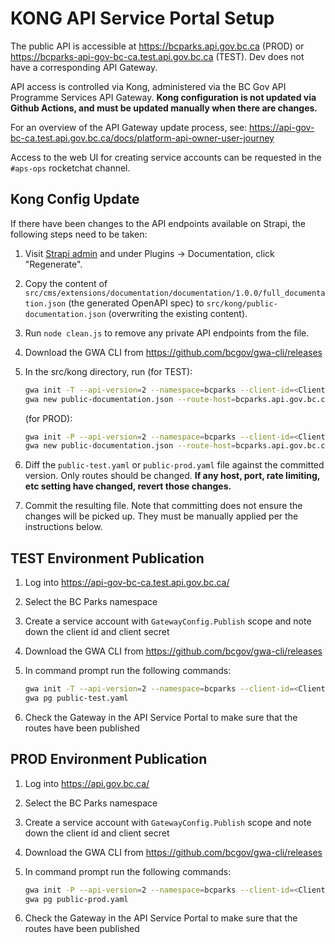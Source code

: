 # KONG API Service Portal Setup

The public API is accessible at https://bcparks.api.gov.bc.ca (PROD) or
https://bcparks-api-gov-bc-ca.test.api.gov.bc.ca (TEST). Dev does not have a corresponding API Gateway.

API access is controlled via Kong, administered via the BC Gov API Programme Services API Gateway.
**Kong configuration is not updated via Github Actions, and must be updated manually when there are changes.**

For an overview of the API Gateway update process, see:
https://api-gov-bc-ca.test.api.gov.bc.ca/docs/platform-api-owner-user-journey

Access to the web UI for creating service accounts can be requested in the `#aps-ops` rocketchat channel.

## Kong Config Update

If there have been changes to the API endpoints available on Strapi, the following steps need to be taken:

1. Visit [Strapi admin](http://localhost:1337/admin/plugins/documentation) and under Plugins -> Documentation,
   click "Regenerate".
2. Copy the content of `src/cms/extensions/documentation/documentation/1.0.0/full_documentation.json` (the
   generated OpenAPI spec) to `src/kong/public-documentation.json` (overwriting the existing content).
3. Run `node clean.js` to remove any private API endpoints from the file.
4. Download the GWA CLI from https://github.com/bcgov/gwa-cli/releases
5. In the src/kong directory, run (for TEST):

   ```sh
   gwa init -T --api-version=2 --namespace=bcparks --client-id=<ClientID> --client-secret=<ClientSecret>
   gwa new public-documentation.json --route-host=bcparks.api.gov.bc.ca --service-url=bcparks-cms.61d198-test.svc --plugins rate-limiting cors  --outfile=public-test.yaml
   ```

   (for PROD):

   ```sh
   gwa init -P --api-version=2 --namespace=bcparks --client-id=<ClientID> --client-secret=<ClientSecret>
   gwa new public-documentation.json --route-host=bcparks.api.gov.bc.ca --service-url=bcparks-cms.61d198-prod.svc --plugins rate-limiting cors  --outfile=public-prod.yaml
   ```

6. Diff the `public-test.yaml` or `public-prod.yaml` file against the committed version. Only routes
   should be changed. **If any host, port, rate limiting, etc setting have changed, revert those changes.**
7. Commit the resulting file. Note that committing does not ensure the changes will be picked up. They must
   be manually applied per the instructions below.

## TEST Environment Publication

1. Log into https://api-gov-bc-ca.test.api.gov.bc.ca/
2. Select the BC Parks namespace
3. Create a service account with `GatewayConfig.Publish` scope and note down the client id and client secret
4. Download the GWA CLI from https://github.com/bcgov/gwa-cli/releases
5. In command prompt run the following commands:

   ```sh
   gwa init -T --api-version=2 --namespace=bcparks --client-id=<ClientID> --client-secret=<ClientSecret>
   gwa pg public-test.yaml
   ```

6. Check the Gateway in the API Service Portal to make sure that the routes have been published

## PROD Environment Publication

1. Log into https://api.gov.bc.ca/
2. Select the BC Parks namespace
3. Create a service account with `GatewayConfig.Publish` scope and note down the client id and client secret
4. Download the GWA CLI from https://github.com/bcgov/gwa-cli/releases
5. In command prompt run the following commands:

   ```sh
   gwa init -P --api-version=2 --namespace=bcparks --client-id=<ClientID> --client-secret=<ClientSecret>
   gwa pg public-prod.yaml
   ```

6. Check the Gateway in the API Service Portal to make sure that the routes have been published
